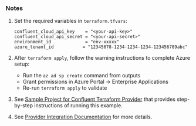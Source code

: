 ### Notes

1. Set the required variables in `terraform.tfvars`:
   ```
   confluent_cloud_api_key    = "<your-api-key>"
   confluent_cloud_api_secret = "<your-api-secret>"
   environment_id             = "env-xxxxx"
   azure_tenant_id           = "12345678-1234-1234-1234-123456789abc"
   ```

2. After `terraform apply`, follow the warning instructions to complete Azure setup:
   - Run the `az ad sp create` command from outputs
   - Grant permissions in Azure Portal → Enterprise Applications
   - Re-run `terraform apply` to validate

3. See [Sample Project for Confluent Terraform Provider](https://registry.terraform.io/providers/confluentinc/confluent/latest/docs/guides/sample-project) that provides step-by-step instructions of running this example.

4. See [Provider Integration Documentation](https://registry.terraform.io/providers/confluentinc/confluent/latest/docs/resources/confluent_provider_integration_v2) for more details.